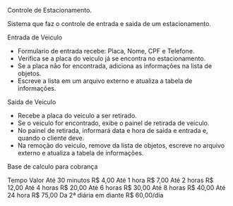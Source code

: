 Controle de Estacionamento.

Sistema que faz o controle de entrada e saida de um estacionamento.

Entrada de Veiculo

- Formulario de entrada recebe: Placa, Nome, CPF e Telefone.
- Verifica se a placa do veiculo já se encontra no estacionamento.
- Se a placa não for encontrada, adiciona as informações na lista de objetos.
- Escreve a lista em um arquivo externo e atualiza a tabela de informações.

Saida de Veiculo

- Recebe a placa do veiculo a ser retirado.
- Se o veiculo for encontrado, exibe o painel de retirada de veiculo.
- No painel de retirada, informará data e hora de saida e entrada e, quando o cliente deve.
- Na remoção do veiculo, remove da lista de objetos, escreve no arquivo externo 
e atualiza a tabela de informações.

Base de calculo para cobrança

Tempo                   Valor
Até 30 minutos           R$ 4,00 
Até 1 hora               R$ 7,00 
Até 2 horas              R$ 12,00 
Até 4 horas              R$ 20,00 
Até 6 horas              R$ 30,00 
Até 8 horas              R$ 40,00 
Até 24 hora              R$ 75,00 
Da 2ª diária em diante   R$ 60,00/dia 

